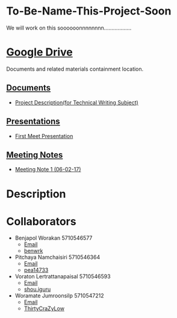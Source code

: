# To-Be-Name-This-Project-Soon
We will work on this soooooonnnnnnnn..................

# [Google Drive](https://docs.google.com/document/d/1ArdrwmB_NtZZnaZ5XMVdGbZSGrW4y5jJe6Q41Ad-JCQ/edit?usp=sharing)
Documents and related materials containment location.

## [Documents](https://drive.google.com/drive/folders/0B_PkVFnTWJV4aTc3ajFhaXNMOEE?usp=sharing)
* [Project Description(for Technical Writing Subject)](https://docs.google.com/document/d/1eC-3lZ1fOxkv7P5k82uP8TfuX34XoFH4L2ag5VmmK4Q/edit?usp=sharing)

## [Presentations](https://drive.google.com/drive/folders/0B_PkVFnTWJV4aTc3ajFhaXNMOEE?usp=sharing)
* [First Meet Presentation](https://docs.google.com/presentation/d/1gEbtNjg9nPwvfnxlfugM9stV9kwTnofgEXJhtg8MVRw/edit#slide=id.p)

## [Meeting Notes](https://drive.google.com/drive/folders/0B_PkVFnTWJV4aTc3ajFhaXNMOEE?usp=sharing)
* [Meeting Note 1 (06-02-17)](https://docs.google.com/document/d/1TExzjV-1owzrqzKVsIyrIjqpVSi00ULWnxBXr-HCMBI/edit?usp=sharing)


# Description

# Collaborators
* Benjapol Worakan 5710546577
  * [Email](benjapol.wo@ku.th)
  * [benwrk](www.facebook.com/benwrk)
* Pitchaya Namchaisiri 5710546364
  * [Email](pitchaya.n@ku.th)
  * [pea14733](www.facebook.com/pea14733)
* Voraton Lertrattanapaisal 5710546593
  * [Email](voraton.l@ku.th)
  * [shou.iguru](www.facebook.com/shou.iguru)
* Woramate Jumroonsilp 5710547212
  * [Email](woramate.j@ku.th)
  * [ThirtyCraZyLow](www.facebook.com/ThirtyCraZyLow)
